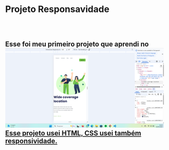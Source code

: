 <h1>Projeto Responsavidade</h1>
<br>
<br>
<h2>Esse foi meu primeiro projeto que aprendi no<a href="https://rodolfomori.com.br/devclub" Devclub </h2>
<br>
<img src="https://raw.githubusercontent.com/Lucassousa17/Primeiro-projeto-Figma/cbd4b2661fd0ea3e037be1a8aa3e0ffebcf9dbab/Captura%20de%20tela%20projeto%20Devclub.png">
<br>
Esse projeto usei HTML, CSS usei também responsividade.
